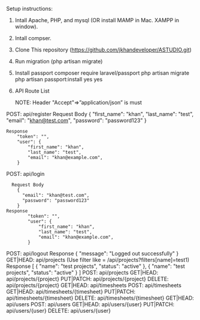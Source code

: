Setup instructions:

1. Intall Apache, PHP, and mysql (OR install MAMP in Mac. XAMPP in window).
2. Intall compser.
3. Clone This repository (https://github.com/jkhandeveloper/ASTUDIO.git)
4. Run migration (php artisan migrate)
5. Install passport
    composer require laravel/passport
    php artisan migrate
    php artisan passport:install
       yes
       yes
   

 6. API Route List
    
    NOTE: Header "Accept"=>”application/json” is must
    
  POST: api/register
    Request Body
        {
          "first_name": "khan",
          "last_name": "test",
          "email": "khan@test.com",
          "password": "password123"
        }

    Response
        "token": "",
        "user": {
            "first_name": "khan",
            "last_name": "test",
            "email": "khan@example.com",
        }        
  POST: api/login
  
      Request Body
        {
          "email": "khan@test.com",
          "password": "password123"
        }
    Response
            "token": "",
            "user": {
                "first_name": "khan",
                "last_name": "test",
                "email": "khan@example.com",
            }  
            
  POST: api/logout
      Response
      {
        "message": "Logged out successfully"
      }
  GET|HEAD: api/projects (Use filter like = /api/projects?filters[name]=test1)
      Response
      [
      {
            "name": "test projects",
            "status": "active"
        },
        {
            "name": "test projects",
            "status": "active"
        }
    ]
  POST: api/projects
  GET|HEAD: api/projects/{project}
  PUT|PATCH: api/projects/{project}
  DELETE: api/projects/{project}
  GET|HEAD: api/timesheets
  POST: api/timesheets
  GET|HEAD: api/timesheets/{timesheet}
  PUT|PATCH: api/timesheets/{timesheet}
  DELETE: api/timesheets/{timesheet}
  GET|HEAD: api/users
  POST: api/users
  GET|HEAD: api/users/{user}
  PUT|PATCH: api/users/{user}
  DELETE: api/users/{user}

 
